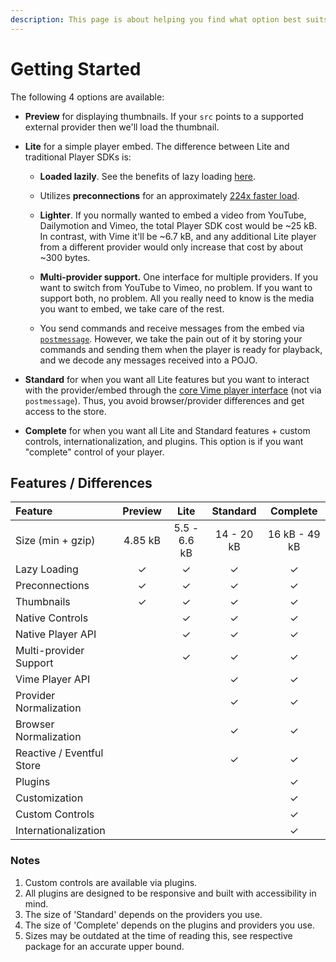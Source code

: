 ```yaml
---
description: This page is about helping you find what option best suits your needs.
---
```


# Getting Started

The following 4 options are available:

* **Preview** for displaying thumbnails. If your `src` points to a supported external provider then 
we'll load the thumbnail.

* **Lite** for a simple player embed. The difference between Lite and traditional Player SDKs is:
  
  * **Loaded lazily**. See the benefits of lazy loading [here][lazy-loading-benefits].
  
  * Utilizes **preconnections** for an approximately [224x faster load][preconnections-benchmark].
  
  * **Lighter**. If you normally wanted to embed a video from YouTube, Dailymotion and Vimeo, the total 
  Player SDK cost would be ~25 kB. In contrast, with Vime it'll be ~6.7 kB, and any additional Lite player 
  from a different provider would only increase that cost by about ~300 bytes.

  * **Multi-provider support.** One interface for multiple providers. If you want to switch from YouTube 
    to Vimeo, no problem. If you want to support both, no problem. All you really need to know is
    the media you want to embed, we take care of the rest.
  
  * You send commands and receive messages from the embed via [`postmessage`][mdn-postmessage]. However, 
  we take the pain out of it by storing your commands and sending them when the player is ready for playback,
  and we decode any messages received into a POJO.

* **Standard** for when you want all Lite features but you want to interact with the provider/embed through the 
  [core Vime player interface](./standard/api/player.md) (not via `postmessage`). Thus, you avoid browser/provider 
  differences and get access to the store.

* **Complete** for when you want all Lite and Standard features + custom controls, internationalization, and plugins. This
  option is if you want "complete" control of your player.

[lazy-loading-benefits]: https://developers.google.com/web/fundamentals/performance/lazy-loading-guidance/images-and-video
[preconnections-benchmark]: https://github.com/paulirish/lite-youtube-embed
[mdn-postmessage]: https://developer.mozilla.org/en-US/docs/Web/API/Window/postMessage

## Features / Differences

| Feature                   | Preview |     Lite     |  Standard  |   Complete    |
| :------------------------ | :-----: | :----------: | :--------: | :-----------: |
| Size (min + gzip)         | 4.85 kB | 5.5 - 6.6 kB | 14 - 20 kB | 16 kB - 49 kB |
| Lazy Loading              |    ✓    |      ✓       |     ✓      |       ✓       |
| Preconnections            |    ✓    |      ✓       |     ✓      |       ✓       |
| Thumbnails                |    ✓    |      ✓       |     ✓      |       ✓       |
| Native Controls           |         |      ✓       |     ✓      |       ✓       |
| Native Player API         |         |      ✓       |     ✓      |       ✓       |
| Multi-provider Support    |         |      ✓       |     ✓      |       ✓       |
| Vime Player API           |         |              |     ✓      |       ✓       |
| Provider Normalization    |         |              |     ✓      |       ✓       |
| Browser Normalization     |         |              |     ✓      |       ✓       |
| Reactive / Eventful Store |         |              |     ✓      |       ✓       |
| Plugins                   |         |              |            |       ✓       |
| Customization             |         |              |            |       ✓       |
| Custom Controls           |         |              |            |       ✓       |
| Internationalization      |         |              |            |       ✓       |

### Notes

1. Custom controls are available via plugins.
2. All plugins are designed to be responsive and built with accessibility in mind.
3. The size of 'Standard' depends on the providers you use.
4. The size of 'Complete' depends on the plugins and providers you use.
5. Sizes may be outdated at the time of reading this, see respective package for an accurate upper bound.
